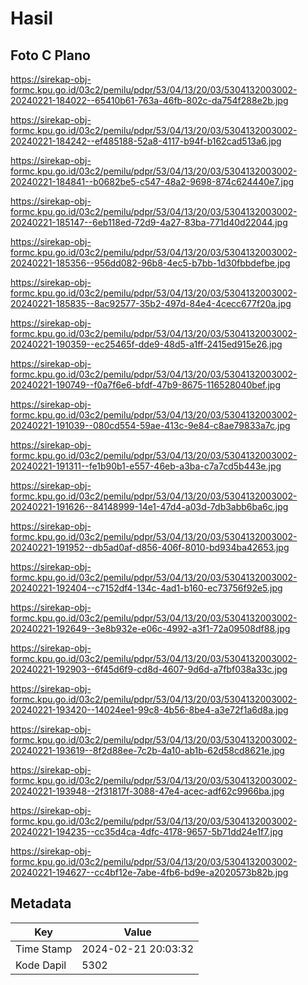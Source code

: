 # Hasil

## Foto C Plano

https://sirekap-obj-formc.kpu.go.id/03c2/pemilu/pdpr/53/04/13/20/03/5304132003002-20240221-184022--65410b61-763a-46fb-802c-da754f288e2b.jpg

https://sirekap-obj-formc.kpu.go.id/03c2/pemilu/pdpr/53/04/13/20/03/5304132003002-20240221-184242--ef485188-52a8-4117-b94f-b162cad513a6.jpg

https://sirekap-obj-formc.kpu.go.id/03c2/pemilu/pdpr/53/04/13/20/03/5304132003002-20240221-184841--b0682be5-c547-48a2-9698-874c624440e7.jpg

https://sirekap-obj-formc.kpu.go.id/03c2/pemilu/pdpr/53/04/13/20/03/5304132003002-20240221-185147--6eb118ed-72d9-4a27-83ba-771d40d22044.jpg

https://sirekap-obj-formc.kpu.go.id/03c2/pemilu/pdpr/53/04/13/20/03/5304132003002-20240221-185356--956dd082-96b8-4ec5-b7bb-1d30fbbdefbe.jpg

https://sirekap-obj-formc.kpu.go.id/03c2/pemilu/pdpr/53/04/13/20/03/5304132003002-20240221-185835--8ac92577-35b2-497d-84e4-4cecc677f20a.jpg

https://sirekap-obj-formc.kpu.go.id/03c2/pemilu/pdpr/53/04/13/20/03/5304132003002-20240221-190359--ec25465f-dde9-48d5-a1ff-2415ed915e26.jpg

https://sirekap-obj-formc.kpu.go.id/03c2/pemilu/pdpr/53/04/13/20/03/5304132003002-20240221-190749--f0a7f6e6-bfdf-47b9-8675-116528040bef.jpg

https://sirekap-obj-formc.kpu.go.id/03c2/pemilu/pdpr/53/04/13/20/03/5304132003002-20240221-191039--080cd554-59ae-413c-9e84-c8ae79833a7c.jpg

https://sirekap-obj-formc.kpu.go.id/03c2/pemilu/pdpr/53/04/13/20/03/5304132003002-20240221-191311--fe1b90b1-e557-46eb-a3ba-c7a7cd5b443e.jpg

https://sirekap-obj-formc.kpu.go.id/03c2/pemilu/pdpr/53/04/13/20/03/5304132003002-20240221-191626--84148999-14e1-47d4-a03d-7db3abb6ba6c.jpg

https://sirekap-obj-formc.kpu.go.id/03c2/pemilu/pdpr/53/04/13/20/03/5304132003002-20240221-191952--db5ad0af-d856-406f-8010-bd934ba42653.jpg

https://sirekap-obj-formc.kpu.go.id/03c2/pemilu/pdpr/53/04/13/20/03/5304132003002-20240221-192404--c7152df4-134c-4ad1-b160-ec73756f92e5.jpg

https://sirekap-obj-formc.kpu.go.id/03c2/pemilu/pdpr/53/04/13/20/03/5304132003002-20240221-192649--3e8b932e-e06c-4992-a3f1-72a09508df88.jpg

https://sirekap-obj-formc.kpu.go.id/03c2/pemilu/pdpr/53/04/13/20/03/5304132003002-20240221-192903--6f45d6f9-cd8d-4607-9d6d-a7fbf038a33c.jpg

https://sirekap-obj-formc.kpu.go.id/03c2/pemilu/pdpr/53/04/13/20/03/5304132003002-20240221-193420--14024ee1-99c8-4b56-8be4-a3e72f1a6d8a.jpg

https://sirekap-obj-formc.kpu.go.id/03c2/pemilu/pdpr/53/04/13/20/03/5304132003002-20240221-193619--8f2d88ee-7c2b-4a10-ab1b-62d58cd8621e.jpg

https://sirekap-obj-formc.kpu.go.id/03c2/pemilu/pdpr/53/04/13/20/03/5304132003002-20240221-193948--2f31817f-3088-47e4-acec-adf62c9966ba.jpg

https://sirekap-obj-formc.kpu.go.id/03c2/pemilu/pdpr/53/04/13/20/03/5304132003002-20240221-194235--cc35d4ca-4dfc-4178-9657-5b71dd24e1f7.jpg

https://sirekap-obj-formc.kpu.go.id/03c2/pemilu/pdpr/53/04/13/20/03/5304132003002-20240221-194627--cc4bf12e-7abe-4fb6-bd9e-a2020573b82b.jpg


## Metadata

| Key        | Value               |
| ---------- | ------------------- |
| Time Stamp | 2024-02-21 20:03:32 |
| Kode Dapil | 5302                |



